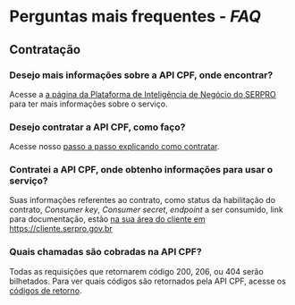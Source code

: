 # Perguntas mais frequentes - *FAQ*

## Contratação 

### Desejo mais informações sobre a API CPF, onde encontrar?
Acesse a <a href="https://servicos.serpro.gov.br/inteligencia-de-negocios-serpro/" target="_blank">a página da Plataforma de Inteligência de Negócio do SERPRO</a> para ter mais informações sobre o serviço.

### Desejo contratar a API CPF, como faço?
Acesse nosso [passo a passo explicando como contratar](como_contratar.md).

### Contratei a API CPF, onde obtenho informações para usar o serviço? 
Suas informações referentes ao contrato, como status da habilitação do contrato, *Consumer key*, *Consumer secret*, *endpoint* a ser consumido, link para documentação, estão <a href="https://cliente.serpro.gov.br" target="_blank">na sua área do cliente em https://cliente.serpro.gov.br</a>

### Quais chamadas são cobradas na API CPF?
Todas as requisições que retornarem código 200, 206, ou 404 serão bilhetados. Para ver quais códigos são retornados pela API CPF, acesse os [códigos de retorno](codigos_retorno.md).